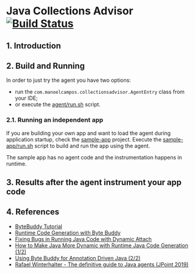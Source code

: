 # Java Collections Advisor [![Build Status](https://github.com/manoelcampos/collections-buddy/actions/workflows/maven.yml/badge.svg)](https://github.com/manoelcampos/collections-buddy/actions/workflows/maven.yml)

## 1. Introduction

## 2. Build and Running

In order to just try the agent you have two options:

- run the `com.manoelcampos.collectionsadvisor.AgentEntry` class from your IDE;
- or execute the [agent/run.sh](agent/run.sh) script.

### 2.1. Running an independent app

If you are building your own app and want to load the agent during application startup, check the [sample-app](sample-app) project. Execute the [sample-app/run.sh](sample-app/run.sh) script to build and run the app using the agent.

The sample app has no agent code and the instrumentation happens in runtime.

## 3. Results after the agent instrument your app code

## 4. References

- [ByteBuddy Tutorial](https://bytebuddy.net/#/tutorial)
- [Runtime Code Generation with Byte Buddy](https://blogs.oracle.com/javamagazine/post/runtime-code-generation-with-byte-buddy)
- [Fixing Bugs in Running Java Code with Dynamic Attach](https://www.sitepoint.com/fixing-bugs-in-running-java-code-with-dynamic-attach/)
- [How to Make Java More Dynamic with Runtime Java Code Generation (1/2)](https://www.jrebel.com/blog/runtime-java-code-generation-guide)
- [Using Byte Buddy for Annotation Driven Java (2/2)](https://www.jrebel.com/blog/using-byte-buddy-for-annotation-driven-java)
- [Rafael Winterhalter - The definitive guide to Java agents (JPoint 2019)](https://youtu.be/OF3YFGZcQkg)
